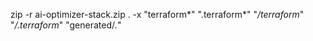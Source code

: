 zip -r ai-optimizer-stack.zip . -x "terraform*" ".terraform*" "*/terraform*" "*/.terraform*" "generated/*.*"